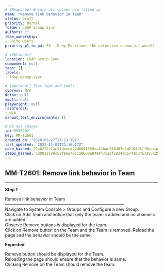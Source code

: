 ```yaml
---
# (Required) Ensure all values are filled up
name: "Remove link behavior in Team"
status: Draft
priority: Normal
folder: LDAP Group Sync
authors: ""
team_ownership: 
- Suite Users
priority_p1_to_p4: P3 - Deep Functions (Do extensive scenarios work?)

# (Optional)
location: LDAP Group Sync
component: null
tags: []
labels: 
- ldap-group-sync

# (Optional) Test type and tools
cypress: N/A
detox: null
mmctl: null
playwright: null
rainforest: 
- N/A
manual_test_environments: []

# Do not change
id: 5537282
key: MM-T2601
created_on: "2020-05-27T21:13:19Z"
last_updated: "2022-12-01T21:16:17Z"
case_hashed: 29e8272c2ac5fdeecd27d8641859ec43bae956d07e4d2164b5ff5beca8f629cba44cf8247788635a075dd5f251d44678
steps_hashed: c00028780c58f86a70c1a8600e849a47c20f2924a65741b3457285c2831e2d7755337759f9abd3597278220032c55128
---
```


<!-- (Auto-generated) Based on frontmatter's "key" and "name" -->

## MM-T2601: Remove link behavior in Team

---

**Step 1**

Remove link behavior in Team\
————————————————————————————\
Navigate to System Console > Groups and Configure a new Group.\
Click on Add Team and notice that only the team is added and no channels are added.\
Observe Remove buttons is displayed for the team.\
Click on Remove button on the Team and the Team is removed. Reload the page and the behavior should be the same.

**Expected**

Remove button should be displayed for the Team.\
Reloading the page should ensure that the behavior is same.\
Clicking Remove on the Team should remove the team.
